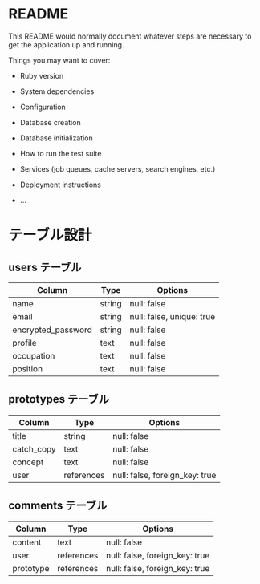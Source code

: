 # README

This README would normally document whatever steps are necessary to get the
application up and running.

Things you may want to cover:

* Ruby version

* System dependencies

* Configuration

* Database creation

* Database initialization

* How to run the test suite

* Services (job queues, cache servers, search engines, etc.)

* Deployment instructions

* ...

# テーブル設計

## users テーブル

| Column             | Type   | Options                   |
| ------------------ | ------ | ------------------------- |
| name               | string | null: false               |
| email              | string | null: false, unique: true |
| encrypted_password | string | null: false               |
| profile            | text   | null: false               |
| occupation         | text   | null: false               |
| position           | text   | null: false               |

## prototypes テーブル

| Column      | Type       | Options                         |
| ----------- | ---------- | ------------------------------- |
| title       | string     | null: false                     |
| catch_copy  | text       | null: false                     |
| concept     | text       | null: false                     |
| user        | references | null: false, foreign_key: true  |

## comments テーブル

| Column     | Type       | Options                        |
| ---------- | ---------- | ------------------------------ |
| content    | text       | null: false                    |
| user       | references | null: false, foreign_key: true |
| prototype  | references | null: false, foreign_key: true |

